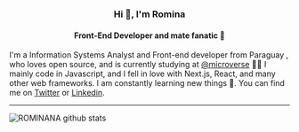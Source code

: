 
<h3 align="center">Hi 👋, I'm Romina</h3>
<h4 align="center">Front-End Developer and mate fanatic 🧉 </h4>

I'm a Information Systems Analyst and Front-end developer from Paraguay , who loves open source, and is currently studying at [@microverse](https://www.microverse.org/) 👩‍💻
I mainly code in Javascript, and I fell in love with Next.js, React, and many other web frameworks. I am constantly learning new things 💭. 
You can find me on [Twitter](https://twitter.com/romina_pati) or [Linkedin](https://www.linkedin.com/in/romina-patino/).

---

![ROMINANA github stats](https://github-readme-stats.vercel.app/api?username=ROMINANA&show_icons=true&hide_border=true)

